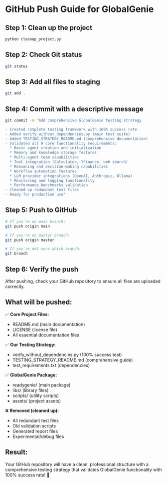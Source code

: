 # GitHub Push Guide for GlobalGenie

## Step 1: Clean up the project
```bash
python cleanup_project.py
```

## Step 2: Check Git status
```bash
git status
```

## Step 3: Add all files to staging
```bash
git add .
```

## Step 4: Commit with a descriptive message
```bash
git commit -m "Add comprehensive GlobalGenie testing strategy

- Created complete testing framework with 100% success rate
- Added verify_without_dependencies.py (main test suite)
- Added TESTING_STRATEGY_README.md (comprehensive documentation)
- Validated all 9 core functionality requirements:
  * Basic agent creation and initialization
  * Memory and knowledge storage features
  * Multi-agent team capabilities
  * Tool integration (Calculator, YFinance, web search)
  * Reasoning and decision-making capabilities
  * Workflow automation features
  * LLM provider integrations (OpenAI, Anthropic, Ollama)
  * Monitoring and logging functionality
  * Performance benchmarks validation
- Cleaned up redundant test files
- Ready for production use"
```

## Step 5: Push to GitHub
```bash
# If you're on main branch:
git push origin main

# If you're on master branch:
git push origin master

# If you're not sure which branch:
git branch
```

## Step 6: Verify the push
After pushing, check your GitHub repository to ensure all files are uploaded correctly.

## What will be pushed:
✅ **Core Project Files:**
- README.md (main documentation)
- LICENSE (license file)
- All essential documentation files

✅ **Our Testing Strategy:**
- verify_without_dependencies.py (100% success test)
- TESTING_STRATEGY_README.md (comprehensive guide)
- test_requirements.txt (dependencies)

✅ **GlobalGenie Package:**
- readygenie/ (main package)
- libs/ (library files)
- scripts/ (utility scripts)
- assets/ (project assets)

❌ **Removed (cleaned up):**
- All redundant test files
- Old validation scripts
- Generated report files
- Experimental/debug files

## Result:
Your GitHub repository will have a clean, professional structure with a comprehensive testing strategy that validates GlobalGenie functionality with 100% success rate! 🎉